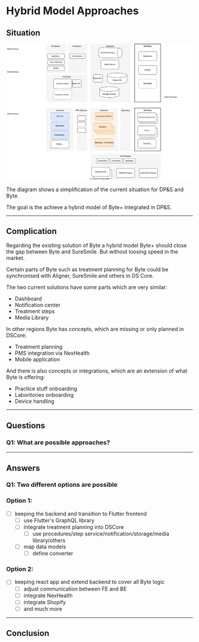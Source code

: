 # Hybrid Model Approaches

## Situation

![Hybrid Model](../diags/byte+/cv-byte%2B.drawio.svg)

The diagram shows a simplification of the current situation for DP&S and Byte. 

The goal is the achieve a hybrid model of Byte+ integrated in DP&S.

---
## Complication
Regarding the existing solution of Byte a hybrid model Byte+ should close the gap between Byte and SureSmile. But without loosing speed in the market.

Certain parts of Byte such as treatment planning for Byte could be synchronised with Aligner, SureSmile and others in DS Core.

The two current solutions have some parts which are very similar:
- Dashboard
- Notification center
- Treatment steps
- Media Library

In other regions Byte has concepts, which are missing or only planned in DSCore:
- Treatment planning
- PMS integration via NexHealth
- Mobile application

And there is also concepts or integrations, which are an extension of what Byte is offering:
- Practice stuff onboarding
- Laboritories onboarding
- Device handling 

---
## Questions
### Q1: What are possible approaches?

---
## Answers
### Q1: Two different options are possible

### Option 1:
- [ ] keeping the backend and transition to Flutter frontend
  - [ ] use Flutter's GraphQL library
  - [ ] integrate treatment planning into DSCore
    - [ ] use procedures/step service/notification/storage/media library/others
  - [ ] map data models
    - [ ] define converter
  
### Option 2:
- [ ] keeping react app and extend backend to cover all Byte logic
  - [ ] adjust communication between FE and BE
  - [ ] integrate NexHealth
  - [ ] integrate Shopify
  - [ ] and much more

---
## Conclusion
